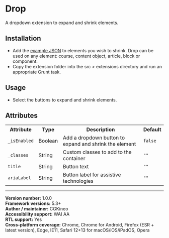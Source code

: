 # Drop

A dropdown extension to expand and shrink elements.

## Installation

* Add the [example JSON](example.json) to elements you wish to shrink. Drop can be used on any element: course, content object, article, block or component.
* Copy the extension folder into the src > extensions directory and run an appropriate Grunt task.

## Usage

* Select the buttons to expand and shrink elements.

## Attributes

<table>
  <tr>
    <th>Attribute</th>
    <th>Type</th>
    <th>Description</th>
    <th>Default</th>
  </tr>
  <tr>
    <td><code>_isEnabled</code></td>
    <td>Boolean</td>
    <td>Add a dropdown button to expand and shrink the element</td>
    <td><code>false</code></td>
  </tr>
  <tr>
    <td><code>_classes</code></td>
    <td>String</td>
    <td>Custom classes to add to the container</td>
    <td><code>""</code></td>
  </tr>
  <tr>
    <td><code>title</code></td>
    <td>String</td>
    <td>Button text</td>
    <td><code>""</code></td>
  </tr>
  <tr>
    <td><code>ariaLabel</code></td>
    <td>String</td>
    <td>Button label for assistive technologies</td>
    <td><code>""</code></td>
  </tr>
</table>

----------------------------
**Version number:** 1.0.0  
**Framework versions:** 5.3+  
**Author / maintainer:** CGKineo  
**Accessibility support:** WAI AA  
**RTL support:** Yes  
**Cross-platform coverage:** Chrome, Chrome for Android, Firefox (ESR + latest version), Edge, IE11, Safari 12+13 for macOS/iOS/iPadOS, Opera  

